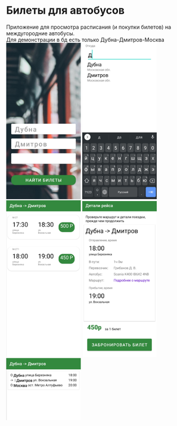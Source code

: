 # Билеты для автобусов
Приложение для просмотра расписания (и покупки билетов) на междугородние автобусы. <br>
Для демонстрации в бд есть только Дубна-Дмитров-Москва <br>
<img src="Screenshot_20220408_012046.jpg" alt="Главный экран" width="200"/>
<img src="Screenshot_20220408_012057.jpg" alt="Список городов" width="200"/>
<img src="Screenshot_20220408_012037.jpg" alt="Список автобусов" width="200"/>
<img src="Screenshot_20220408_012024.jpg" alt="Детали автобуса" width="200"/>
<img src="Screenshot_20220409_194424.jpg" alt="Детали автобуса" width="200"/>
